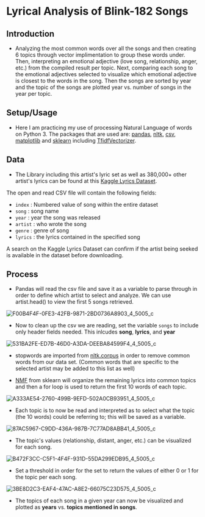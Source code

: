 # Lyrical Analysis of Blink-182 Songs

## Introduction 
* Analyzing the most common words over all the songs and then creating 6 topics through vector implimentation to group these words under. Then, interpreting an emotional adjective (love song, relationship, anger, etc.) from the compiled result per topic. Next, comparing each song to the emotional adjectives selected to visualize which emotional adjective is closest to the words in the song. Then the songs are sorted by year and the topic of the songs are plotted year vs. number of songs in the year per topic. 

## Setup/Usage
* Here I am practicing my use of processing Natural Language of words on Python 3. 
The packages that are used are: [pandas](https://pandas.pydata.org/pandas-docs/stable/install.html), [nltk](https://www.nltk.org/install.html), [csv](https://docs.python.org/3/library/csv.html), [matplotlib](https://matplotlib.org/3.1.1/users/installing.html) and [sklearn](https://scikit-learn.org/stable/install.html) including [TfidfVectorizer](https://scikit-learn.org/stable/modules/generated/sklearn.feature_extraction.text.TfidfVectorizer.html).

## Data
* The Library including this artist's lyric set as well as 380,000+ other artist's lyrics can be found at this [Kaggle Lyrics Dataset](https://www.kaggle.com/gyani95/380000-lyrics-from-metrolyrics).

The open and read CSV file will contain the following fields:

* `index` : Numbered value of song within the entire dataset 
* `song` : song name
* `year` : year the song was released
* `artist` : who wrote the song
* `genre` : genre of song
* `lyrics` : the lyrics contained in the specified song

A search on the Kaggle Lyrics Dataset can confirm if the artist being seeked is available in the dataset before downloading. 

## Process 

* Pandas will read the csv file and save it as a variable to parse through in order to define which artist to select and analyze. We can use artist.head() to view the first 5 songs retrieved. 

![F00B4F4F-0FE3-42FB-9871-2BD0736A8903_4_5005_c](https://user-images.githubusercontent.com/55423732/71784743-d3b26200-2fc4-11ea-9690-eb60343b53e9.jpeg)

* Now to clean up the csv we are reading, set the variable `songs` to include only header fields needed. This inlcudes **song**, **lyrics**, and **year**

![531BA2FE-ED7B-46D0-A3DA-DEEBA84599F4_4_5005_c](https://user-images.githubusercontent.com/55423732/71784892-dca43300-2fc6-11ea-92dc-702322f26e1d.jpeg)

* stopwords are imported from [nltk.corpus](https://www.nltk.org/api/nltk.corpus.html) in order to remove common words from our data set. (Common words that are specific to the selected artist may be added to this list as well)

* [NMF](https://scikit-learn.org/stable/modules/generated/sklearn.decomposition.NMF.html) from sklearn will organize the remaining lyrics into common topics and then a for loop is used to return the first 10 words of each topic. 

![A333AE54-2760-499B-9EFD-502A0CB93951_4_5005_c](https://user-images.githubusercontent.com/55423732/71784995-5e489080-2fc8-11ea-9e6d-955ecfa77bcb.jpeg)

* Each topic is to now be read and interpreted as to select what the topic (the 10 words) could be referring to; this will be saved as a variable. 

![87AC5967-C9DD-436A-987B-7C77AD8ABB41_4_5005_c](https://user-images.githubusercontent.com/55423732/71785031-eb8be500-2fc8-11ea-9ce9-0c2eb4b99677.jpeg)

* The topic's values (relationship, distant, anger, etc.) can be visualized for each song. 

![B472F3CC-C5F1-4F4F-931D-55DA299EDB95_4_5005_c](https://user-images.githubusercontent.com/55423732/71785119-e0858480-2fc9-11ea-9d07-f550d61cc015.jpeg)

* Set a threshold in order for the set to return the values of either 0 or 1 for the topic per each song. 

![3BE8D2C3-EAF4-47AC-A8E2-66075C23D575_4_5005_c](https://user-images.githubusercontent.com/55423732/71785104-addb8c00-2fc9-11ea-807a-db3a6152b8e1.jpeg)

* The topics of each song in a given year can now be visualized and plotted as **years** vs. **topics mentioned in songs**.





